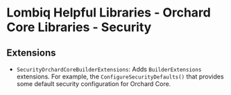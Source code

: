 # Lombiq Helpful Libraries - Orchard Core Libraries - Security

## Extensions

- `SecurityOrchardCoreBuilderExtensions`: Adds `BuilderExtensions` extensions. For example, the `ConfigureSecurityDefaults()` that provides some default security configuration for Orchard Core.
